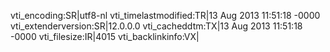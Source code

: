 vti_encoding:SR|utf8-nl
vti_timelastmodified:TR|13 Aug 2013 11:51:18 -0000
vti_extenderversion:SR|12.0.0.0
vti_cacheddtm:TX|13 Aug 2013 11:51:18 -0000
vti_filesize:IR|4015
vti_backlinkinfo:VX|
